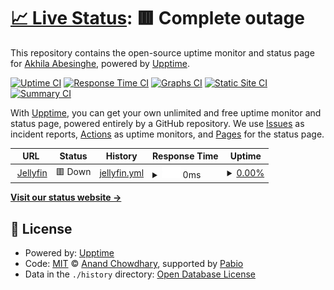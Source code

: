 # [📈 Live Status](https://akhilasuraj.github.io/uptime): <!--live status--> **🟥 Complete outage**

This repository contains the open-source uptime monitor and status page for [Akhila Abesinghe](https://akhilasuraj.github.io/uptime), powered by [Upptime](https://github.com/upptime/upptime).

[![Uptime CI](https://github.com/akhilasuraj/uptime/workflows/Uptime%20CI/badge.svg)](https://github.com/akhilasuraj/uptime/actions?query=workflow%3A%22Uptime+CI%22)
[![Response Time CI](https://github.com/akhilasuraj/uptime/workflows/Response%20Time%20CI/badge.svg)](https://github.com/akhilasuraj/uptime/actions?query=workflow%3A%22Response+Time+CI%22)
[![Graphs CI](https://github.com/akhilasuraj/uptime/workflows/Graphs%20CI/badge.svg)](https://github.com/akhilasuraj/uptime/actions?query=workflow%3A%22Graphs+CI%22)
[![Static Site CI](https://github.com/akhilasuraj/uptime/workflows/Static%20Site%20CI/badge.svg)](https://github.com/akhilasuraj/uptime/actions?query=workflow%3A%22Static+Site+CI%22)
[![Summary CI](https://github.com/akhilasuraj/uptime/workflows/Summary%20CI/badge.svg)](https://github.com/akhilasuraj/uptime/actions?query=workflow%3A%22Summary+CI%22)

With [Upptime](https://upptime.js.org), you can get your own unlimited and free uptime monitor and status page, powered entirely by a GitHub repository. We use [Issues](https://github.com/akhilasuraj/uptime/issues) as incident reports, [Actions](https://github.com/akhilasuraj/uptime/actions) as uptime monitors, and [Pages](https://akhilasuraj.github.io/uptime) for the status page.

<!--start: status pages-->
<!-- This summary is generated by Upptime (https://github.com/upptime/upptime) -->
<!-- Do not edit this manually, your changes will be overwritten -->
<!-- prettier-ignore -->
| URL | Status | History | Response Time | Uptime |
| --- | ------ | ------- | ------------- | ------ |
| <img alt="" src="https://icons.duckduckgo.com/ip3/jellyfin.akhila.me.ico" height="13"> [Jellyfin](https://jellyfin.akhila.me) | 🟥 Down | [jellyfin.yml](https://github.com/akhilasuraj/uptime/commits/HEAD/history/jellyfin.yml) | <details><summary><img alt="Response time graph" src="./graphs/jellyfin/response-time-week.png" height="20"> 0ms</summary><br><a href="https://akhilasuraj.github.io/uptime/history/jellyfin"><img alt="Response time 1520" src="https://img.shields.io/endpoint?url=https%3A%2F%2Fraw.githubusercontent.com%2Fakhilasuraj%2Fuptime%2FHEAD%2Fapi%2Fjellyfin%2Fresponse-time.json"></a><br><a href="https://akhilasuraj.github.io/uptime/history/jellyfin"><img alt="24-hour response time 0" src="https://img.shields.io/endpoint?url=https%3A%2F%2Fraw.githubusercontent.com%2Fakhilasuraj%2Fuptime%2FHEAD%2Fapi%2Fjellyfin%2Fresponse-time-day.json"></a><br><a href="https://akhilasuraj.github.io/uptime/history/jellyfin"><img alt="7-day response time 0" src="https://img.shields.io/endpoint?url=https%3A%2F%2Fraw.githubusercontent.com%2Fakhilasuraj%2Fuptime%2FHEAD%2Fapi%2Fjellyfin%2Fresponse-time-week.json"></a><br><a href="https://akhilasuraj.github.io/uptime/history/jellyfin"><img alt="30-day response time 0" src="https://img.shields.io/endpoint?url=https%3A%2F%2Fraw.githubusercontent.com%2Fakhilasuraj%2Fuptime%2FHEAD%2Fapi%2Fjellyfin%2Fresponse-time-month.json"></a><br><a href="https://akhilasuraj.github.io/uptime/history/jellyfin"><img alt="1-year response time 1520" src="https://img.shields.io/endpoint?url=https%3A%2F%2Fraw.githubusercontent.com%2Fakhilasuraj%2Fuptime%2FHEAD%2Fapi%2Fjellyfin%2Fresponse-time-year.json"></a></details> | <details><summary><a href="https://akhilasuraj.github.io/uptime/history/jellyfin">0.00%</a></summary><a href="https://akhilasuraj.github.io/uptime/history/jellyfin"><img alt="All-time uptime 27.61%" src="https://img.shields.io/endpoint?url=https%3A%2F%2Fraw.githubusercontent.com%2Fakhilasuraj%2Fuptime%2FHEAD%2Fapi%2Fjellyfin%2Fuptime.json"></a><br><a href="https://akhilasuraj.github.io/uptime/history/jellyfin"><img alt="24-hour uptime 0.00%" src="https://img.shields.io/endpoint?url=https%3A%2F%2Fraw.githubusercontent.com%2Fakhilasuraj%2Fuptime%2FHEAD%2Fapi%2Fjellyfin%2Fuptime-day.json"></a><br><a href="https://akhilasuraj.github.io/uptime/history/jellyfin"><img alt="7-day uptime 0.00%" src="https://img.shields.io/endpoint?url=https%3A%2F%2Fraw.githubusercontent.com%2Fakhilasuraj%2Fuptime%2FHEAD%2Fapi%2Fjellyfin%2Fuptime-week.json"></a><br><a href="https://akhilasuraj.github.io/uptime/history/jellyfin"><img alt="30-day uptime 7.96%" src="https://img.shields.io/endpoint?url=https%3A%2F%2Fraw.githubusercontent.com%2Fakhilasuraj%2Fuptime%2FHEAD%2Fapi%2Fjellyfin%2Fuptime-month.json"></a><br><a href="https://akhilasuraj.github.io/uptime/history/jellyfin"><img alt="1-year uptime 27.61%" src="https://img.shields.io/endpoint?url=https%3A%2F%2Fraw.githubusercontent.com%2Fakhilasuraj%2Fuptime%2FHEAD%2Fapi%2Fjellyfin%2Fuptime-year.json"></a></details>

<!--end: status pages-->

[**Visit our status website →**](https://akhilasuraj.github.io/uptime)

## 📄 License

- Powered by: [Upptime](https://github.com/upptime/upptime)
- Code: [MIT](./LICENSE) © [Anand Chowdhary](https://anandchowdhary.com), supported by [Pabio](https://pabio.com)
- Data in the `./history` directory: [Open Database License](https://opendatacommons.org/licenses/odbl/1-0/)
